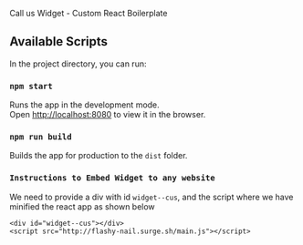 Call us Widget - Custom React Boilerplate

## Available Scripts

In the project directory, you can run:

### `npm start`

Runs the app in the development mode.<br />
Open [http://localhost:8080](http://localhost:8080) to view it in the browser.

### `npm run build`

Builds the app for production to the `dist` folder.<br />






### `Instructions to Embed Widget to any website`

We need to provide a div with id `widget--cus`,
and the script where we have minified the react app as shown below


```
<div id="widget--cus"></div>
<script src="http://flashy-nail.surge.sh/main.js"></script> 

```
